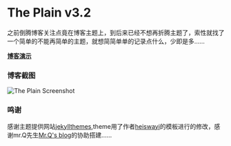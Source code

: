 # The Plain v3.2

之前倒腾博客关注点竟在博客主题上，到后来已经不想再折腾主题了，索性就找了一个简单的不能再简单的主题，就想简简单单的记录点什么，少即是多……

[**博客演示**](https://mr-ok.github.io//)

### 博客截图

![The Plain Screenshot](http://osia82otu.bkt.clouddn.com/blogtumblr.jpg)

### 鸣谢

感谢主题提供网站[jekyllthemes](http://jekyllthemes.org/),theme用了作者[heiswayi](https://github.com/heiswayi/the-plain)的模板进行的修改，感谢mr.Q先生[Mr.Q's blog](https://qxmwrr.github.io/)的协助搭建……

